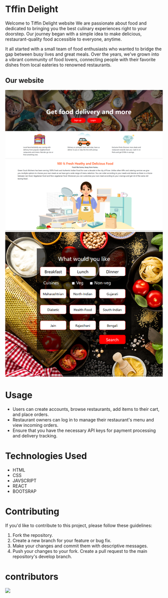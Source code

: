 # Tffin Delight 
  Welcome to Tiffin Delight website We are passionate about food and dedicated to bringing you the best culinary experiences right to your doorstep. Our journey began with a simple idea  to make delicious, restaurant-quality food accessible to everyone, anytime.

   It all started with a small team of food enthusiasts who wanted to bridge the gap between busy lives and great meals. Over the years, we've grown into a vibrant community of food lovers, connecting people with their favorite dishes from local eateries to renowned restaurants.
   ## Our website
   ![home page of our website](img1.png)
   ![teasty food ](img2.png)
   ![menu card ](img3.png)

# Usage 
* Users can create accounts, browse restaurants, add items to their cart, and place orders.
* Restaurant owners can log in to manage their restaurant's menu and view incoming orders.
* Ensure that you have the necessary API keys for payment processing and delivery tracking.
 
# Technologies Used
* HTML
* CSS
* JAVSCRIPT 
* REACT 
* BOOTSRAP 

# Contributing
If you'd like to contribute to this project, please follow these guidelines:

 1. Fork the repository.
 2. Create a new branch for your feature or bug fix.
 3. Make your changes and commit them with descriptive messages.
4. Push your changes to your fork.
Create a pull request to the main repository's develop branch.

# contributors 

<a href="https://github.com/samikshashahare/tiffin-delight/graphs/contributors">
  <img src="https://contrib.rocks/image?repo=samikshashahare/tiffin-delight" />
</a>

